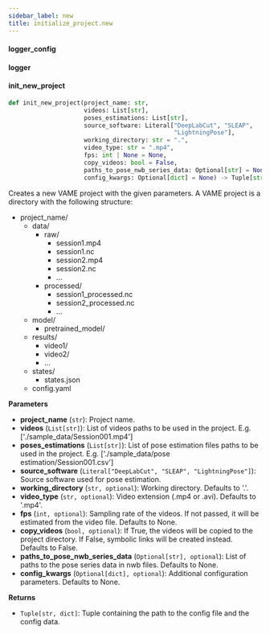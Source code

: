 ```yaml
---
sidebar_label: new
title: initialize_project.new
---
```


#### logger\_config

#### logger

#### init\_new\_project

```python
def init_new_project(project_name: str,
                     videos: List[str],
                     poses_estimations: List[str],
                     source_software: Literal["DeepLabCut", "SLEAP",
                                              "LightningPose"],
                     working_directory: str = ".",
                     video_type: str = ".mp4",
                     fps: int | None = None,
                     copy_videos: bool = False,
                     paths_to_pose_nwb_series_data: Optional[str] = None,
                     config_kwargs: Optional[dict] = None) -> Tuple[str, dict]
```

Creates a new VAME project with the given parameters.
A VAME project is a directory with the following structure:
- project_name/
    - data/
        - raw/
            - session1.mp4
            - session1.nc
            - session2.mp4
            - session2.nc
            - ...
        - processed/
            - session1_processed.nc
            - session2_processed.nc
            - ...
    - model/
        - pretrained_model/
    - results/
        - video1/
        - video2/
        - ...
    - states/
        - states.json
    - config.yaml

**Parameters**

* **project_name** (`str`): Project name.
* **videos** (`List[str]`): List of videos paths to be used in the project. E.g. [&#x27;./sample_data/Session001.mp4&#x27;]
* **poses_estimations** (`List[str]`): List of pose estimation files paths to be used in the project. E.g. [&#x27;./sample_data/pose estimation/Session001.csv&#x27;]
* **source_software** (`Literal["DeepLabCut", "SLEAP", "LightningPose"]`): Source software used for pose estimation.
* **working_directory** (`str, optional`): Working directory. Defaults to &#x27;.&#x27;.
* **video_type** (`str, optional`): Video extension (.mp4 or .avi). Defaults to &#x27;.mp4&#x27;.
* **fps** (`int, optional`): Sampling rate of the videos. If not passed, it will be estimated from the video file. Defaults to None.
* **copy_videos** (`bool, optional`): If True, the videos will be copied to the project directory. If False, symbolic links will be created instead. Defaults to False.
* **paths_to_pose_nwb_series_data** (`Optional[str], optional`): List of paths to the pose series data in nwb files. Defaults to None.
* **config_kwargs** (`Optional[dict], optional`): Additional configuration parameters. Defaults to None.

**Returns**

* `Tuple[str, dict]`: Tuple containing the path to the config file and the config data.


